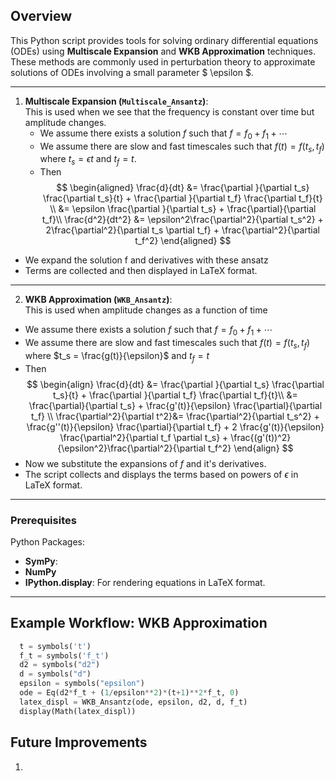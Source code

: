 ## Overview

This Python script provides tools for solving ordinary differential equations (ODEs) using **Multiscale Expansion** and **WKB Approximation** techniques. These methods are commonly used in perturbation theory to approximate solutions of ODEs involving a small parameter $ \epsilon $.

---

1. **Multiscale Expansion (`Multiscale_Ansantz`)**:\
   This is used when we see that the frequency is constant over time but amplitude changes.
   - We assume there exists a solution $f$ such that $f = f_0 + f_1 + \cdots$
   - We assume there are slow and fast timescales such that $f(t) = f(t_s, t_f)$ where $t_s = \epsilon t$ and $t_f = t.$
   - Then
     $$
     \begin{aligned}
        \frac{d}{dt} &= \frac{\partial }{\partial t_s} \frac{\partial t_s}{t} + \frac{\partial }{\partial t_f} \frac{\partial t_f}{t} \\
        &= \epsilon \frac{\partial }{\partial t_s} + \frac{\partial}{\partial t_f}\\
        \frac{d^2}{dt^2} &= \epsilon^2\frac{\partial^2}{\partial t_s^2} + 2\frac{\partial^2}{\partial t_s \partial t_f} + \frac{\partial^2}{\partial t_f^2}
       \end{aligned}
     $$

- We expand the solution f and derivatives with these ansatz
- Terms are collected and then displayed in LaTeX format.

---

2. **WKB Approximation (`WKB_Ansantz`)**: \
   This is used when amplitude changes as a function of time

- We assume there exists a solution $f$ such that $f = f_0 + f_1 + \cdots$
- We assume there are slow and fast timescales such that $f(t) = f(t_s, t_f)$ where $t_s = \frac{g(t)}{\epsilon}$ and $t_f = t$
- Then
  $$
  \begin{align}
  \frac{d}{dt} &= \frac{\partial }{\partial t_s} \frac{\partial t_s}{t} + \frac{\partial }{\partial t_f} \frac{\partial t_f}{t}\\
  &= \frac{\partial}{\partial t_s} + \frac{g'(t)}{\epsilon} \frac{\partial}{\partial t_f} \\
  \frac{\partial^2}{\partial t^2}&= \frac{\partial^2}{\partial t_s^2} + \frac{g''(t)}{\epsilon} \frac{\partial}{\partial t_f} + 2 \frac{g'(t)}{\epsilon} \frac{\partial^2}{\partial t_f \partial t_s} + \frac{(g'(t))^2}{\epsilon^2}\frac{\partial^2}{\partial t_f^2}
  \end{align}
  $$
- Now we substitute the expansions of $f$ and it's derivatives.
- The script collects and displays the terms based on powers of $\epsilon$ in LaTeX format.

---

### Prerequisites

Python Packages:

- **SymPy**:
- **NumPy**
- **IPython.display**: For rendering equations in LaTeX format.

---

## Example Workflow: WKB Approximation

```python
  t = symbols('t')
  f_t = symbols('f_t')
  d2 = symbols("d2")
  d = symbols("d")
  epsilon = symbols("epsilon")
  ode = Eq(d2*f_t + (1/epsilon**2)*(t+1)**2*f_t, 0)
  latex_displ = WKB_Ansantz(ode, epsilon, d2, d, f_t)
  display(Math(latex_displ))
```

## Future Improvements

1.
